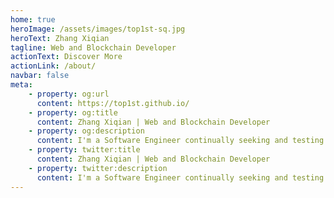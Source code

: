 ```yaml
---
home: true
heroImage: /assets/images/top1st-sq.jpg
heroText: Zhang Xiqian
tagline: Web and Blockchain Developer
actionText: Discover More
actionLink: /about/
navbar: false
meta: 
    - property: og:url
      content: https://top1st.github.io/
    - property: og:title
      content: Zhang Xiqian | Web and Blockchain Developer
    - property: og:description
      content: I'm a Software Engineer continually seeking and testing new tools and opportunities for innovation.
    - property: twitter:title
      content: Zhang Xiqian | Web and Blockchain Developer
    - property: twitter:description
      content: I'm a Software Engineer continually seeking and testing new tools and opportunities for innovation.
---
```


<p class="social">
    <a href="https://github.com/top1st" target="_blank"><i class="fab fa-2x fa-github"></i></a> 
    <a href="https://twitter.com/top1st" target="_blank"><i class="fab fa-2x fa-twitter"></i></a> 
    <a href="https://www.linkedin.com/in/vittoriominacori" target="_blank"><i class="fab fa-2x fa-linkedin-in"></i></a>
    <a href="https://www.instagram.com/top1st" target="_blank"><i class="fab fa-2x fa-instagram"></i></a>
    <a href="https://top1st.medium.com" target="_blank"><i class="fab fa-2x fa-medium-m"></i></a>
</p>
